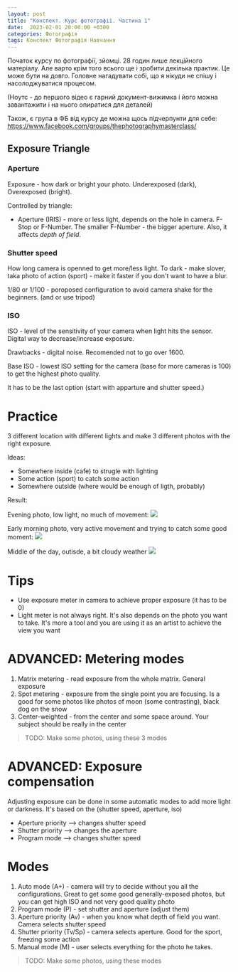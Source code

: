 ```yaml
---
layout: post
title: "Конспект. Курс фотографії. Частина 1"
date:  2023-02-01 20:00:00 +0300
categories: Фотографія
tags: Конспект Фотографія Навчання
---
```


Початок курсу по фотографії, зйомці. 28 годин лише лекційного матеріалу. Але варто крім того всього ще і зробити декілька практик. Це може бути на довго. Головне нагадувати собі, що я нікуди не спішу і насолоджуватися процесом. 

(Ноутс - до першого відео є гарний документ-вижимка і його можна завантажити і на нього опиратися для деталей)

Також, є група в ФБ від курсу де можна щось підчерпунти для себе: https://www.facebook.com/groups/thephotographymasterclass/

## Exposure Triangle

### Aperture

Exposure - how dark or bright your photo. Underexposed (dark), Overexposed (bright).

Controlled by triangle:

- Aperture (IRIS) - more or less light, depends on the hole in camera. F-Stop or F-Number. The smaller F-Number - the bigger aperture. Also, it affects *depth of field*.

### Shutter speed

How long camera is openned to get more/less light. To dark - make slover, taka photo of action (sport) - make it faster if you don't want to have a blur.

1/80 or 1/100 - poroposed configuration to avoid camera shake for the beginners. (and or use tripod)

### ISO

ISO - level of the sensitivity of your camera when light hits the sensor. Digital way to decrease/increase exposure.

Drawbacks - digital noise. Recomended not to go over 1600.

Base ISO - lowest ISO setting for the camera (base for more cameras is 100) to get the highest photo quality.

It has to be the last option (start with apparture and shutter speed.)

# Practice

3 different location with different lights and make 3 different photos with the right exposure.

Ideas:

- Somewhere inside (cafe) to strugle with lighting
- Some action (sport) to catch some action
- Somewhere outside (where would be enough of ligth, probably)

Result:

Evening photo, low light, no much of movement:
![](/assets/2023-02-06/20230204195922_IMG_5135.jpg)

Early morning photo, very active movement and trying to catch some good moment:
![](/assets/2023-02-06/IMG_5234.jpg)

Middle of the day, outisde, a bit cloudy weather
![](/assets/2023-02-06/IMG_5339.jpg)

# Tips

- Use exposure meter in camera to achieve proper exposure (it has to be 0)
- Light meter is not always right. It's also depends on the photo you want to take. It's more a tool and you are using it as an artist to achieve the view you want

# ADVANCED: Metering modes

1. Matrix metering - read exposure from the whole matrix. General exposure
1. Spot metering - exposure from the single point you are focusing. Is a good for some photos like photos of moon (some contrasting), black dog on the snow
1. Center-weighted - from the center and some space around. Your subject should be really in the center

> TODO: Make some photos, using these 3 modes

# ADVANCED:  Exposure compensation

Adjusting exposure can be done in some automatic modes to add more light or darkness. It's based on the (shutter speed, aperture, iso)

- Aperture priority --> changes shutter speed
- Shutter priority --> changes the aperture
- Program mode --> changes shutter speed

# Modes

1. Auto mode (A+) - camera will try to decide without you all the configurations. Great to get some good generally-exposed photos, but you can get high ISO and not very good quality photo
1. Program mode (P) - set shutter and aperture (adjust them)
1. Aperture priority (Av) - when you know what depth of field you want. Camera selects shutter speed
1.  Shutter priority (Tv/Sp) - camera selects aperture. Good for the sport, freezing some action
1. Manual mode (M) - user selects everything for the photo he takes.

> TODO: Make some photos, using these modes